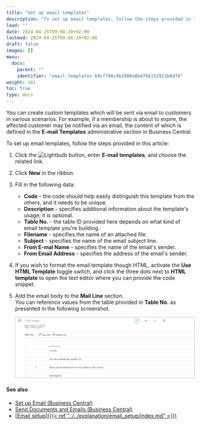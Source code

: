 ```yaml
---
title: "Set up email templates"
description: "To set up email templates, follow the steps provided in this article."
lead: ""
date: 2024-04-25T09:08:20+02:00
lastmod: 2024-04-25T09:08:20+02:00
draft: false
images: []
menu:
  docs:
    parent: ""
    identifier: "email_templates-b9cf790c4b2900a6b4766152921b0d76"
weight: 161
toc: true
type: docs
---
```


You can create custom templates which will be sent via email to customers in various scenarios. For example, if a membership is about to expire, the affected customer may be notified via an email, the content of which is defined in the **E-mail Templates** administrative section in Business Central.

To set up email templates, follow the steps provided in this article:

1.	Click the ![Lightbulb](Lightbulb_icon.PNG) button, enter **E-mail templates**, and choose the related link.
2.	Click **New** in the ribbon.
3.	Fill in the following data:
    - **Code** - the code should help easily distinguish this template from the others, and it needs to be unique. 
    - **Description** - specifies additional information about the template's usage; it is optional.
    - **Table No.** - the table ID provided here depends on what kind of email template you're building.
    - **Filename** - specifies the name of an attached file.
    - **Subject** - specifies the name of the email subject line. 
    - **From E-mal Name** - specifies the name of the email's sender.
    - **From Email Address** - specifies the address of the email's sender.
4. If you wish to format the email template though HTML, activate the **Use HTML Template** toggle switch, and click the three dots next to **HTML template** to open the text editor where you can provide the code snippet. 
5. Add the email body to the **Mail Line** section.     
   You can reference values from the table provided in **Table No.** as presented in the following screenshot. 

   ![email_template_voucher](Images/email_template_body.PNG)

#### See also

- [<ins>Set up Email (Business Central)<ins>](https://learn.microsoft.com/en-us/dynamics365/business-central/admin-how-setup-email)
- [<ins>Send Documents and Emails (Business Central)<ins>](https://learn.microsoft.com/en-us/dynamics365/business-central/ui-how-send-documents-email)
- [<ins>Email setup<ins>]({{< ref "../../explanation/email_setup/index.md" >}})